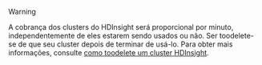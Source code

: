 

> [!WARNING]
> A cobrança dos clusters do HDInsight será proporcional por minuto, independentemente de eles estarem sendo usados ou não. Ser toodelete-se de que seu cluster depois de terminar de usá-lo. Para obter mais informações, consulte [como toodelete um cluster HDInsight](../articles/hdinsight/hdinsight-delete-cluster.md).
> 
> 

